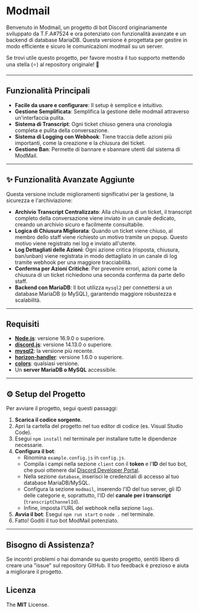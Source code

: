 # Modmail

Benvenuto in Modmail, un progetto di bot Discord originariamente sviluppato da T.F.A#7524 e ora potenziato con funzionalità avanzate e un backend di database MariaDB. Questa versione è progettata per gestire in modo efficiente e sicuro le comunicazioni modmail su un server.

Se trovi utile questo progetto, per favore mostra il tuo supporto mettendo una stella (⭐️) al repository originale! 🙏

---

## Funzionalità Principali

* **Facile da usare e configurare**: Il setup è semplice e intuitivo.
* **Gestione Semplificata**: Semplifica la gestione delle modmail attraverso un'interfaccia pulita.
* **Sistema di Transcript**: Ogni ticket chiuso genera una cronologia completa e pulita della conversazione.
* **Sistema di Logging con Webhook**: Tiene traccia delle azioni più importanti, come la creazione e la chiusura dei ticket.
* **Gestione Ban**: Permette di bannare e sbannare utenti dal sistema di ModMail.

---

## ✨ Funzionalità Avanzate Aggiunte

Questa versione include miglioramenti significativi per la gestione, la sicurezza e l'archiviazione:

* **Archivio Transcript Centralizzato**: Alla chiusura di un ticket, il transcript completo della conversazione viene inviato in un canale dedicato, creando un archivio sicuro e facilmente consultabile.
* **Logica di Chiusura Migliorata**: Quando un ticket viene chiuso, al membro dello staff viene richiesto un motivo tramite un popup. Questo motivo viene registrato nei log e inviato all'utente.
* **Log Dettagliati delle Azioni**: Ogni azione critica (risposta, chiusura, ban/unban) viene registrata in modo dettagliato in un canale di log tramite webhook per una maggiore tracciabilità.
* **Conferma per Azioni Critiche**: Per prevenire errori, azioni come la chiusura di un ticket richiedono una seconda conferma da parte dello staff.
* **Backend con MariaDB**: Il bot utilizza `mysql2` per connettersi a un database MariaDB (o MySQL), garantendo maggiore robustezza e scalabilità.

---

## Requisiti

* [**Node.js**](https://nodejs.org/en/): versione 16.9.0 o superiore.
* [**discord.js**](https://www.npmjs.com/package/discord.js): versione 14.13.0 o superiore.
* [**mysql2**](https://www.npmjs.com/package/mysql2): la versione più recente.
* [**horizon-handler**](https://www.npmjs.com/package/horizon-handler): versione 1.6.0 o superiore.
* [**colors**](https://www.npmjs.com/package/colors): qualsiasi versione.
* Un **server MariaDB o MySQL** accessibile.

---

## ⚙️ Setup del Progetto

Per avviare il progetto, segui questi passaggi:

1.  **Scarica il codice sorgente.**
2.  Apri la cartella del progetto nel tuo editor di codice (es. Visual Studio Code).
3.  Esegui `npm install` nel terminale per installare tutte le dipendenze necessarie.
4.  **Configura il bot**:
    * Rinomina `example.config.js` in `config.js`.
    * Compila i campi nella sezione `client` con il **token** e l'**ID** del tuo bot, che puoi ottenere dal [Discord Developer Portal](https://discord.com/developers).
    * Nella sezione `database`, inserisci le credenziali di accesso al tuo database MariaDB/MySQL.
    * Configura la sezione `modmail`, inserendo l'ID del tuo server, gli ID delle categorie e, soprattutto, l'ID del **canale per i transcript** (`transcriptChannelId`).
    * Infine, imposta l'URL del webhook nella sezione `logs`.
5.  **Avvia il bot**: Esegui `npm run start` o `node .` nel terminale.
6.  Fatto! Goditi il tuo bot ModMail potenziato.

---

## Bisogno di Assistenza?

Se incontri problemi o hai domande su questo progetto, sentiti libero di creare una "issue" sul repository GitHub. Il tuo feedback è prezioso e aiuta a migliorare il progetto.

## Licenza

The **MIT** License.